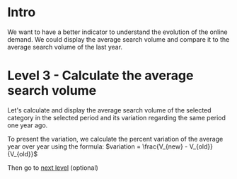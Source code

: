# Intro

We want to have a better indicator to understand the evolution of the online demand. We could display the average search volume and compare it to the average search volume of the last year.

# Level 3 - Calculate the average search volume

Let's calculate and display the average search volume of the selected category in the selected period and its variation regarding the same period one year ago.

To present the variation, we calculate the percent variation of the average year over year using the formula: $variation = \frac{V_{new} - V_{old}}{V_{old}}$

Then go to [next level](../level4) (optional)
